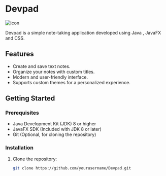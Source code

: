 # Devpad

![icon](https://github.com/yossev/devpad/assets/93604359/e1536f39-03e2-48e7-9f90-969b4a583788)


Devpad is a simple note-taking application developed using Java , JavaFX and CSS.

## Features

- Create and save text notes.
- Organize your notes with custom titles.
- Modern and user-friendly interface.
- Supports custom themes for a personalized experience.

## Getting Started

### Prerequisites

- Java Development Kit (JDK) 8 or higher
- JavaFX SDK (Included with JDK 8 or later)
- Git (Optional, for cloning the repository)

### Installation

1. Clone the repository:

   ```sh
   git clone https://github.com/yourusername/Devpad.git

